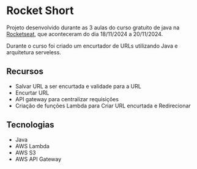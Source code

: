 # Rocket Short

Projeto desenvolvido durante as 3 aulas do curso gratuito de java na [Rocketseat](https://app.rocketseat.com.br/?type=ALL), que aconteceram do dia 18/11/2024 a 20/11/2024.

Durante o curso foi criado um encurtador de URLs utilizando Java e arquitetura serveless.

## Recursos
- Salvar URL a ser encurtada e validade para a URL
- Encurtar URL
- API gateway para centralizar requisições
- Criação de funções Lambda para Criar URL encurtada e Redirecionar

## Tecnologias
- Java
- AWS Lambda
- AWS S3
- AWS API Gateway